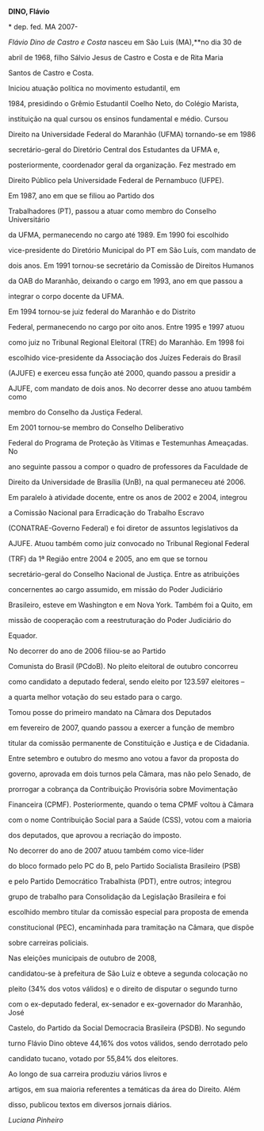 **DINO, Flávio**



\* dep. fed. MA 2007-



*Flávio Dino de Castro e Costa* nasceu em São Luis (MA),**no dia 30 de

abril de 1968, filho Sálvio Jesus de Castro e Costa e de Rita Maria

Santos de Castro e Costa.



 Iniciou atuação política no movimento estudantil, em

1984, presidindo o Grêmio Estudantil Coelho Neto, do Colégio Marista,

instituição na qual cursou os ensinos fundamental e médio. Cursou

Direito na Universidade Federal do Maranhão (UFMA) tornando-se em 1986

secretário-geral do Diretório Central dos Estudantes da UFMA e,

posteriormente, coordenador geral da organização. Fez mestrado em

Direito Público pela Universidade Federal de Pernambuco (UFPE).



 Em 1987, ano em que se filiou ao Partido dos

Trabalhadores (PT), passou a atuar como membro do Conselho Universitário

da UFMA, permanecendo no cargo até 1989. Em 1990 foi escolhido

vice-presidente do Diretório Municipal do PT em São Luís, com mandato de

dois anos. Em 1991 tornou-se secretário da Comissão de Direitos Humanos

da OAB do Maranhão, deixando o cargo em 1993, ano em que passou a

integrar o corpo docente da UFMA.



 Em 1994 tornou-se juiz federal do Maranhão e do Distrito

Federal, permanecendo no cargo por oito anos. Entre 1995 e 1997 atuou

como juiz no Tribunal Regional Eleitoral (TRE) do Maranhão. Em 1998 foi

escolhido vice-presidente da Associação dos Juízes Federais do Brasil

(AJUFE) e exerceu essa função até 2000, quando passou a presidir a

AJUFE, com mandato de dois anos. No decorrer desse ano atuou também como

membro do Conselho da Justiça Federal.



 Em 2001 tornou-se membro do Conselho Deliberativo

Federal do Programa de Proteção às Vítimas e Testemunhas Ameaçadas. No

ano seguinte passou a compor o quadro de professores da Faculdade de

Direito da Universidade de Brasília (UnB), na qual permaneceu até 2006.

Em paralelo à atividade docente, entre os anos de 2002 e 2004, integrou

a Comissão Nacional para Erradicação do Trabalho Escravo

(CONATRAE-Governo Federal) e foi diretor de assuntos legislativos da

AJUFE. Atuou também como juiz convocado no Tribunal Regional Federal

(TRF) da 1ª Região entre 2004 e 2005, ano em que se tornou

secretário-geral do Conselho Nacional de Justiça. Entre as atribuições

concernentes ao cargo assumido, em missão do Poder Judiciário

Brasileiro, esteve em Washington e em Nova York. Também foi a Quito, em

missão de cooperação com a reestruturação do Poder Judiciário do

Equador.



 No decorrer do ano de 2006 filiou-se ao Partido

Comunista do Brasil (PCdoB). No pleito eleitoral de outubro concorreu

como candidato a deputado federal, sendo eleito por 123.597 eleitores –

a quarta melhor votação do seu estado para o cargo.



 Tomou posse do primeiro mandato na Câmara dos Deputados

em fevereiro de 2007, quando passou a exercer a função de membro

titular da comissão permanente de Constituição e Justiça e de Cidadania.

Entre setembro e outubro do mesmo ano votou a favor da proposta do

governo, aprovada em dois turnos pela Câmara, mas não pelo Senado, de

prorrogar a cobrança da Contribuição Provisória sobre Movimentação

Financeira (CPMF). Posteriormente, quando o tema CPMF voltou à Câmara

com o nome Contribuição Social para a Saúde (CSS), votou com a maioria

dos deputados, que aprovou a recriação do imposto.



 No decorrer do ano de 2007 atuou também como vice-líder

do bloco formado pelo PC do B, pelo Partido Socialista Brasileiro (PSB)

e pelo Partido Democrático Trabalhista (PDT), entre outros; integrou

grupo de trabalho para Consolidação da Legislação Brasileira e foi

escolhido membro titular da comissão especial para proposta de emenda

constitucional (PEC), encaminhada para tramitação na Câmara, que dispõe

sobre carreiras policiais.



 Nas eleições municipais de outubro de 2008,

candidatou-se à prefeitura de São Luiz e obteve a segunda colocação no

pleito (34% dos votos válidos) e o direito de disputar o segundo turno

com o ex-deputado federal, ex-senador e ex-governador do Maranhão, José

Castelo, do Partido da Social Democracia Brasileira (PSDB). No segundo

turno Flávio Dino obteve 44,16% dos votos válidos, sendo derrotado pelo

candidato tucano, votado por 55,84% dos eleitores.



 Ao longo de sua carreira produziu vários livros e

artigos, em sua maioria referentes a temáticas da área do Direito. Além

disso, publicou textos em diversos jornais diários.



*Luciana Pinheiro*



